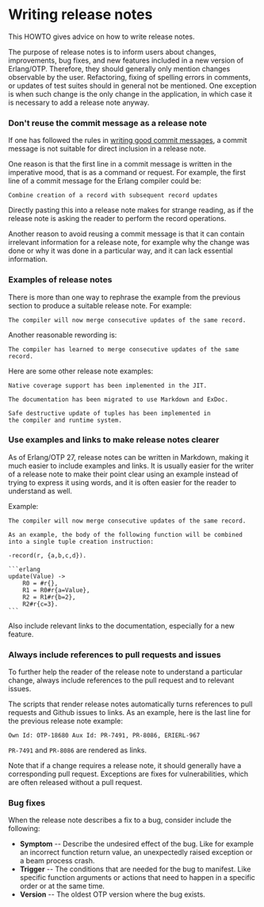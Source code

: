 # Writing release notes

This HOWTO gives advice on how to write release notes.

The purpose of release notes is to inform users about changes,
improvements, bug fixes, and new features included in a new version of
Erlang/OTP. Therefore, they should generally only mention changes
observable by the user. Refactoring, fixing of spelling errors in
comments, or updates of test suites should in general not be
mentioned. One exception is when such change is the only change in the
application, in which case it is necessary to add a release note
anyway.

### Don't reuse the commit message as a release note

If one has followed the rules in [writing good commit
messages](https://github.com/erlang/otp/wiki/Writing-good-commit-messages),
a commit message is not suitable for direct inclusion in a release
note.

One reason is that the first line in a commit message is written in the
imperative mood, that is as a command or request. For example, the
first line of a commit message for the Erlang compiler could be:

    Combine creation of a record with subsequent record updates

Directly pasting this into a release note makes for strange reading,
as if the release note is asking the reader to perform the record
operations.

Another reason to avoid reusing a commit message is that it can
contain irrelevant information for a release note, for example why the
change was done or why it was done in a particular way, and it can
lack essential information.

### Examples of release notes

There is more than one way to rephrase the example from the previous
section to produce a suitable release note. For example:

    The compiler will now merge consecutive updates of the same record.

Another reasonable rewording is:

    The compiler has learned to merge consecutive updates of the same record.

Here are some other release note examples:

    Native coverage support has been implemented in the JIT.

    The documentation has been migrated to use Markdown and ExDoc.

    Safe destructive update of tuples has been implemented in
    the compiler and runtime system.

### Use examples and links to make release notes clearer

As of Erlang/OTP 27, release notes can be written in Markdown, making
it much easier to include examples and links. It is usually easier for
the writer of a release note to make their point clear using an
example instead of trying to express it using words, and it is often
easier for the reader to understand as well.

Example:

    The compiler will now merge consecutive updates of the same record.

    As an example, the body of the following function will be combined
    into a single tuple creation instruction:

    -record(r, {a,b,c,d}).

    ```erlang
    update(Value) ->
        R0 = #r{},
        R1 = R0#r{a=Value},
        R2 = R1#r{b=2},
        R2#r{c=3}.
    ```

Also include relevant links to the documentation, especially for a new
feature.

### Always include references to pull requests and issues

To further help the reader of the release note to understand a
particular change, always include references to the pull request and
to relevant issues.

The scripts that render release notes automatically turns references
to pull requests and Github issues to links. As an example, here is
the last line for the previous release note example:

    Own Id: OTP-18680 Aux Id: PR-7491, PR-8086, ERIERL-967

`PR-7491` and `PR-8086` are rendered as links.

Note that if a change requires a release note, it should generally
have a corresponding pull request. Exceptions are fixes for
vulnerabilities, which are often released without a pull request.

### Bug fixes

When the release note describes a fix to a bug, consider include the following:

* **Symptom** -- Describe the undesired effect of the bug. Like for example
  an incorrect function return value, an unexpectedly raised exception
  or a beam process crash.
* **Trigger** -- The conditions that are needed for the bug to manifest.
  Like specific function arguments or actions that need to happen in a specific
  order or at the same time.
* **Version** -- The oldest OTP version where the bug exists.
